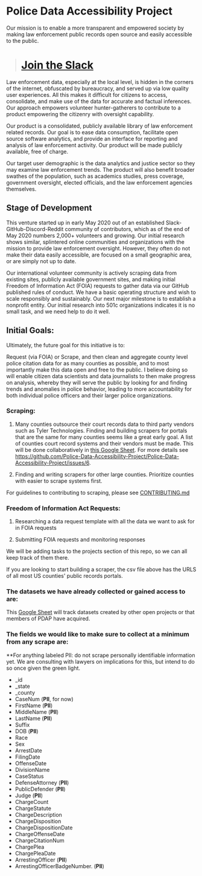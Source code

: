 # Police Data Accessibility Project

Our mission is to enable a more transparent and empowered society by making law enforcement public records open source and easily accessible to the public. 

> # [Join the Slack](https://join.slack.com/t/policeaccessibility/shared_invite/zt-ego0gttu-MFCPQ6m9aIKiHhOqTRywMQ)

Law enforcement data, especially at the local level, is hidden in the corners of the internet, obfuscated by bureaucracy, and served up via low quality user experiences. All this makes it difficult for citizens to access, consolidate, and make use of the data for accurate and factual inferences. Our approach empowers volunteer hunter-gatherers to contribute to a product empowering the citizenry with oversight capability.

Our product is a consolidated, publicly available library of law enforcement related records. Our goal is to ease data consumption, facilitate open source software analytics, and provide an interface for reporting and analysis of law enforcement activity. Our product will be made publicly available, free of charge.

Our target user demographic is the data analytics and justice sector so they may examine law enforcement trends. The product will also benefit broader swathes of the population, such as academics studies, press coverage, government oversight, elected officials, and the law enforcement agencies themselves.

## Stage of Development

This venture started up in early May 2020 out of an established Slack-GitHub-Discord-Reddit community of contributors, which as of the end of May 2020 numbers 2,000+ volunteers and growing. Our initial research shows similar, splintered online communities and organizations with the mission to provide law enforcement oversight. However, they often do not make their data easily accessible, are focused on a small geographic area, or are simply not up to date. 

Our international volunteer community is actively scraping data from existing sites, publicly available government sites, and making initial Freedom of Information Act (FOIA) requests to gather data via our GitHub published rules of conduct. We have a basic operating structure and wish to scale responsibly and sustainably. Our next major milestone is to establish a nonprofit entity. Our initial research into 501c organizations indicates it is no small task, and we need help to do it well.

## Initial Goals:

Ultimately, the future goal for this initiative is to:

Request (via FOIA) or Scrape, and then clean and aggregate county level police citation data for as many counties as possible, and to most importantly make this data open and free to the public.
I believe doing so will enable citizen data scientists and data journalists to then make progress on analysis, whereby they will serve the public by looking for and finding trends and anomalies in police behavior, leading to more accountability for both individual police officers and their larger police organizations.

### Scraping:

1. Many counties outsource their court records data to third party vendors such as Tyler Technologies. Finding and building scrapers for portals that are the same for many counties seems like a great early goal. A list of counties court record systems and their vendors must be made. This will be done collaboratively in [this Google Sheet](https://docs.google.com/spreadsheets/d/1nD4LnjU1b1b9RgQNcn6op-Oj3ZQVcgz-2bUgEU5RVXA/edit). For more details see https://github.com/Police-Data-Accessibility-Project/Police-Data-Accessibility-Project/issues/6.

1. Finding and writing scrapers for other large counties. Prioritize counties with easier to scrape systems first. 

For guidelines to contributing to scraping, please see [CONTRIBUTING.md](CONTRIBUTING.md)

### Freedom of Information Act Requests:

1. Researching a data request template with all the data we want to ask for in FOIA requests

1. Submitting FOIA requests and monitoring responses


We will be adding tasks to the projects section of this repo, so we can all keep track of them there.


If you are looking to start building a scraper, the csv file above has the URLS of all most US counties' public records portals. 

### The datasets we have already collected or gained access to are:

This [Google Sheet](https://docs.google.com/spreadsheets/d/1yyjYV1BLFuLy32CW66zApuEWDSFrR9Dw9y49MU7dxcQ/edit) will track datasets created by other open projects or that members of PDAP have acquired.

### The fields we would like to make sure to collect at a minimum from any scrape are:

**For anything labeled PII: do not scrape personally identifiable information yet. We are consulting with lawyers on implications for this, but intend to do so once given the green light. 

* _id
* _state
* _county
* CaseNum (**PII**, for now)
* FirstName (**PII**)
* MiddleName (**PII**)
* LastName (**PII**)
* Suffix
* DOB (**PII**)
* Race
* Sex
* ArrestDate
* FilingDate
* OffenseDate
* DivisionName
* CaseStatus
* DefenseAttorney (**PII**)
* PublicDefender (**PII**)
* Judge (**PII**)
* ChargeCount
* ChargeStatute
* ChargeDescription
* ChargeDisposition
* ChargeDispositionDate
* ChargeOffenseDate
* ChargeCitationNum
* ChargePlea
* ChargePleaDate
* ArrestingOfficer (**PII**)
* ArrestingOfficerBadgeNumber.  (**PII**)

